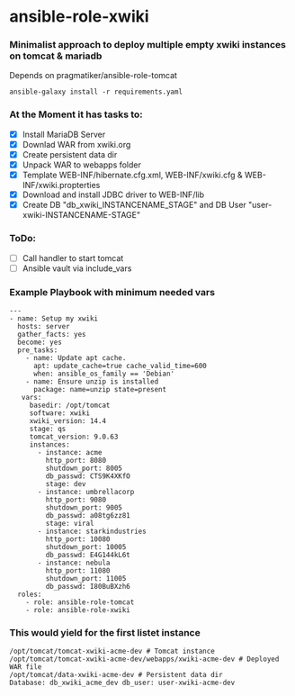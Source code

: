 # ansible-role-xwiki

### Minimalist approach to deploy multiple empty xwiki instances on tomcat & mariadb
Depends on pragmatiker/ansible-role-tomcat  
```
ansible-galaxy install -r requirements.yaml
```

### At the Moment it has tasks to:
- [x] Install MariaDB Server
- [x] Downlad WAR from xwiki.org
- [x] Create persistent data dir 
- [x] Unpack WAR to webapps folder
- [x] Template WEB-INF/hibernate.cfg.xml, WEB-INF/xwiki.cfg & WEB-INF/xwiki.propterties
- [x] Download and install JDBC driver to WEB-INF/lib
- [x] Create DB "db_xwiki_INSTANCENAME_STAGE" and DB User "user-xwiki-INSTANCENAME-STAGE"

### ToDo:
- [ ] Call handler to start tomcat
- [ ] Ansible vault via include_vars
 
### Example Playbook with minimum needed vars
```
---
- name: Setup my xwiki
  hosts: server
  gather_facts: yes
  become: yes
  pre_tasks:
    - name: Update apt cache.
      apt: update_cache=true cache_valid_time=600
      when: ansible_os_family == 'Debian'
    - name: Ensure unzip is installed
      package: name=unzip state=present
   vars:
     basedir: /opt/tomcat
     software: xwiki
     xwiki_version: 14.4
     stage: qs
     tomcat_version: 9.0.63
     instances:
       - instance: acme
         http_port: 8080
         shutdown_port: 8005
         db_passwd: CTS9K4XKfO
         stage: dev
       - instance: umbrellacorp
         http_port: 9080
         shutdown_port: 9005
         db_passwd: a08tg6zz81
         stage: viral
       - instance: starkindustries
         http_port: 10080
         shutdown_port: 10005
         db_passwd: E4G144kL6t
       - instance: nebula
         http_port: 11080
         shutdown_port: 11005
         db_passwd: I80BuBXzh6
  roles:
    - role: ansible-role-tomcat
    - role: ansible-role-xwiki
```
 

### This would yield for the first listet instance  
```
/opt/tomcat/tomcat-xwiki-acme-dev # Tomcat instance
/opt/tomcat/tomcat-xwiki-acme-dev/webapps/xwiki-acme-dev # Deployed WAR file
/opt/tomcat/data-xwiki-acme-dev # Persistent data dir
Database: db_xwiki_acme_dev db_user: user-xwiki-acme-dev
    
